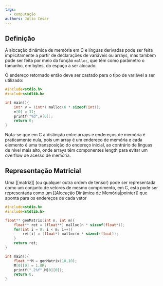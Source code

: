 ```yaml
---
tags:
  - computação
authors: Júlio César
---
```

## Definição

A alocação dinâmica de memória em C e línguas derivadas pode ser feita implicitamente a partir de declarações de variáveis ou arrays, mas também pode ser feita por meio da função `malloc`, que têm como parâmetro o tamanho, em bytes, do espaço a ser alocado.

O endereço retornado então deve ser castado para o tipo de variável a ser utilizado:

```c
#include<stdio.h>
#include<stdlib.h>

int main(){
	int* v = (int*) malloc(6 * sizeof(int));
	v[0] = 11;
	printf("%d",v[0]);
	return 0;
}
```

Nota-se que em C a distinção entre arrays e endereços de memória é praticamente nula, pois um array é um endereço de memória e cada elemento é uma transposição do endereço inicial, ao contrário de línguas de nível mais alto, onde arrays têm componentes length para evitar um overflow de acesso de memória.
## Representação Matricial

Uma [[matriz]] (ou qualquer outra ordem de tensor) pode ser representada como um conjunto de vetores de mesmo comprimento, em C, esta pode ser representada como um [[Alocação Dinâmica de Memória|pointer]] que aponta para os endereços de cada vetor

```c
#include<stdio.h>
#include<stdlib.h>

float** genMatrix(int n, int m){
	float** ret = (float**) malloc(n * sizeof(float*));
	for(int i = 0; i < m; i++){
		ret[i] = (float*) malloc(m * sizeof(float));
	}
	return ret;
}

int main(){
	float **M = genMatrix(10,10);
	M[0][0] = 1.0F;
	printf(".2%f",M[0][0]);
	return 0;
}
```